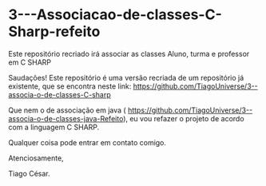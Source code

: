 # 3---Associacao-de-classes-C-Sharp-refeito
Este repositório recriado irá associar as classes Aluno, turma e professor em C SHARP


Saudações! Este repositório é uma versão recriada de um repositório já existente, que se encontra neste link: https://github.com/TiagoUniverse/3--associa-o-de-classes-C-sharp


Que nem o de associação em java ( https://github.com/TiagoUniverse/3--associa-o-de-classes-java-Refeito), eu vou refazer o projeto de acordo com a linguagem C SHARP.



Qualquer coisa pode entrar em contato comigo.


Atenciosamente,

Tiago César.